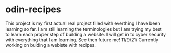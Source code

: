 # odin-recipes

<p>This project is my first actual real project filled with everthing I have been learning so far. I am still learning the terminologies but I am trying my best to learn each proper step of building a website. I will get in to cyber security with everything that I am learning. See then future me! 11/9/21/ Currently working on bulding a webiste with recipes.</p>